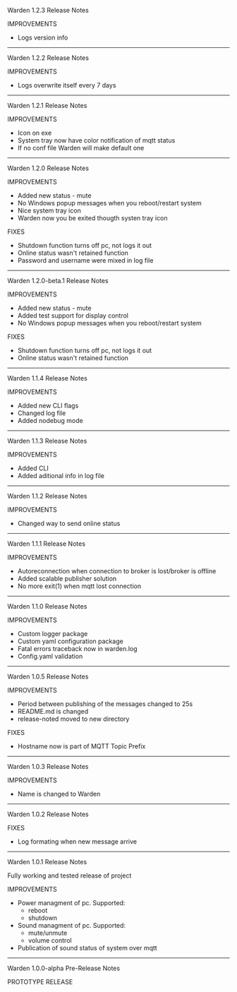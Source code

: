 Warden 1.2.3 Release Notes

IMPROVEMENTS

- Logs version info

---

Warden 1.2.2 Release Notes

IMPROVEMENTS

- Logs overwrite itself every 7 days

---

Warden 1.2.1 Release Notes

IMPROVEMENTS

- Icon on exe
- System tray now have color notification of mqtt status
- If no conf file Warden will make default one

---

Warden 1.2.0 Release Notes

IMPROVEMENTS

- Added new status - mute
- No Windows popup messages when you reboot/restart system
- Nice system tray icon
- Warden now you be exited thougth systen tray icon

FIXES

- Shutdown function turns off pc, not logs it out
- Online status wasn't retained function
- Password and username were mixed in log file

---

Warden 1.2.0-beta.1 Release Notes

IMPROVEMENTS

- Added new status - mute
- Added test support for display control
- No Windows popup messages when you reboot/restart system

FIXES

- Shutdown function turns off pc, not logs it out
- Online status wasn't retained function

---

Warden 1.1.4 Release Notes

IMPROVEMENTS

- Added new CLI flags
- Changed log file
- Added nodebug mode

---

Warden 1.1.3 Release Notes

IMPROVEMENTS

- Added CLI
- Added aditional info in log file

---

Warden 1.1.2 Release Notes

IMPROVEMENTS

- Changed way to send online status

---

Warden 1.1.1 Release Notes

IMPROVEMENTS

- Autoreconnection when connection to broker is lost/broker is offline
- Added scalable publisher solution
- No more exit(1) when mqtt lost connection

---

Warden 1.1.0 Release Notes

IMPROVEMENTS

- Custom logger package
- Custom yaml configuration package
- Fatal errors traceback now in warden.log
- Config.yaml validation

---

Warden 1.0.5 Release Notes

IMPROVEMENTS

- Period between publishing of the messages changed to 25s
- README.md is changed
- release-noted moved to new directory

FIXES

- Hostname now is part of MQTT Topic Prefix

---

Warden 1.0.3 Release Notes

IMPROVEMENTS

- Name is changed to Warden

---

Warden 1.0.2 Release Notes

FIXES

- Log formating when new message arrive

---

Warden 1.0.1 Release Notes

Fully working and tested release of project

IMPROVEMENTS

- Power managment of pc. Supported:
  - reboot
  - shutdown
- Sound managment of pc. Supported:
  - mute/unmute
  - volume control
- Publication of sound status of system over mqtt

---

Warden 1.0.0-alpha Pre-Release Notes

PROTOTYPE RELEASE
